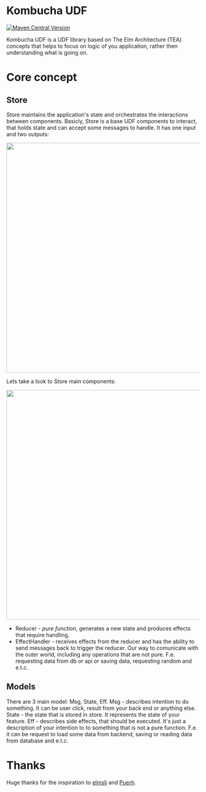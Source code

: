 # Kombucha UDF

[![Maven Central Version](https://img.shields.io/maven-central/v/io.github.ikarenkov/kombucha-core?style=flat&label=kombucha-core&link=https%3A%2F%2Fcentral.sonatype.com%2Fartifact%2Fio.github.ikarenkov%2Fkombucha-core)](https://central.sonatype.com/artifact/io.github.ikarenkov/kombucha-core)

Kombucha UDF is a UDF library based on The Elm Architecture (TEA) concepts that helps to focus on logic of you application, rather then understanding
what is going on.

# Core concept

## Store

Store maintains the application's state and orchestrates the interactions between components.
Basicly, Store is a base UDF components to interact, that holds state and can accept some messages to handle. It has one input and two outputs:

<img src="https://github.com/ikarenkov/Kombucha-UDF/assets/17216532/09fff09b-f7f9-42c9-ab73-ce3f2f25fb9a" width="600">

Lets take a look to Store main components:

<img src="https://github.com/ikarenkov/Kombucha-UDF/assets/17216532/9669c03c-2d9d-4610-a30a-58619a4bcfb7" width="600">

* Reducer - *pure function*, generates a new state and produces effects that require handling. 
* EffectHandler - receives effects from the reducer and has the ability to send messages back to trigger the reducer. Our way to comunicate with the outer world, including any operations that are not pure. F.e. requesting data from db or api or saving data, requesting random and e.t.c.

## Models

There are 3 main model: Msg, State, Eff.
Msg - describes intention to do something. It can be user click, result from your back end or anything else.
State - the state that is stored in store. It represents the state of your feature.
Eff - describes side effects, that should be executed. It's just a description of your intention to to something that is not a pure function. F.e. it
can be request to load some data from backend, saving or reading data from database and e.t.c.

# Thanks

Huge thanks for the inspiration to [elmsli](https://github.com/vivid-money/elmslie) and [Puerh](https://github.com/Mishkun/Puerh).
